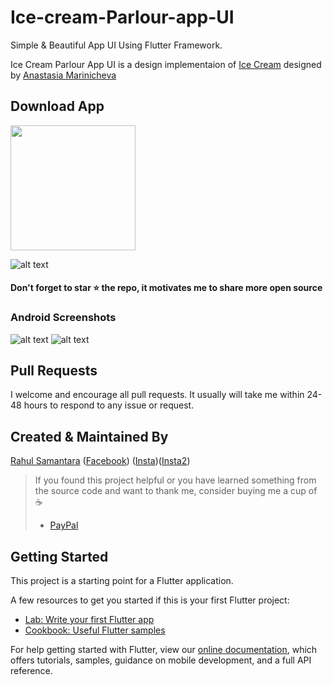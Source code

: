 # Ice-cream-Parlour-app-UI

Simple & Beautiful App UI Using Flutter Framework.

Ice Cream Parlour App UI is a design implementaion of [Ice Cream](https://dribbble.com/shots/6740286-Ice-Cream) designed by [Anastasia Marinicheva](https://dribbble.com/anmarinicheva)

## Download App 
<a href="https://github.com/developerRsam/Ice-cream-parlour-app-UI/blob/master/Screenshots/app-x86_64-release.apk?raw=true"><img src="https://playerzon.com/asset/download.png" width="200"></img></a>


![alt text](https://github.com/developerRsam/Ice-cream-parlour-app-UI/blob/master/Screenshots/ICShop_uidesign_git.png)

#### Don't forget to star ⭐ the repo, it motivates me to share more open source

### Android Screenshots

![alt text](https://github.com/developerRsam/Ice-cream-parlour-app-UI/blob/master/Screenshots/Screenshot_1584542407.png)
![alt text](https://github.com/developerRsam/Ice-cream-parlour-app-UI/blob/master/Screenshots/Screenshot_1584542403.png)

## Pull Requests

I welcome and encourage all pull requests. It usually will take me within 24-48 hours to respond to any issue or request.

## Created & Maintained By

[Rahul Samantara](https://github.com/developerRsam) ([Facebook](https://www.facebook.com/rahul.samantara.39))
([Insta](https://www.instagram.com/_mr_wanderlust/))([Insta2](https://www.instagram.com/rsdesigndevstudio/))

> If you found this project helpful or you have learned something from the source code and want to thank me, consider buying me a cup of :coffee:
>
> * [PayPal](https://www.paypal.me/RahulSamantara)

## Getting Started

This project is a starting point for a Flutter application.

A few resources to get you started if this is your first Flutter project:

- [Lab: Write your first Flutter app](https://flutter.dev/docs/get-started/codelab)
- [Cookbook: Useful Flutter samples](https://flutter.dev/docs/cookbook)

For help getting started with Flutter, view our
[online documentation](https://flutter.dev/docs), which offers tutorials,
samples, guidance on mobile development, and a full API reference.
